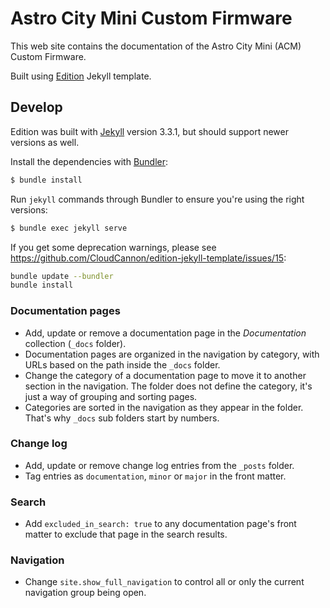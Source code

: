 # Astro City Mini Custom Firmware

This web site contains the documentation of the Astro City Mini (ACM) Custom Firmware.

Built using [Edition](https://github.com/CloudCannon/edition-jekyll-template)
Jekyll template.

## Develop

Edition was built with [Jekyll](http://jekyllrb.com/) version 3.3.1,
but should support newer versions as well.

Install the dependencies with [Bundler](http://bundler.io/):

~~~bash
$ bundle install
~~~

Run `jekyll` commands through Bundler to ensure you're using the right versions:

~~~bash
$ bundle exec jekyll serve
~~~

If you get some deprecation warnings, please see
https://github.com/CloudCannon/edition-jekyll-template/issues/15:
~~~bash
bundle update --bundler
bundle install
~~~

### Documentation pages

* Add, update or remove a documentation page in the *Documentation* collection
  (`_docs` folder).
* Documentation pages are organized in the navigation by category, with URLs
  based on the path inside the `_docs` folder.
* Change the category of a documentation page to move it to another section in
  the navigation. The folder does not define the category, it's just a way
  of grouping and sorting pages.
* Categories are sorted in the navigation as they appear in the folder. That's
  why `_docs` sub folders start by numbers.

### Change log

* Add, update or remove change log entries from the `_posts` folder.
* Tag entries as `documentation`, `minor` or `major` in the front matter.

### Search

* Add `excluded_in_search: true` to any documentation page's front matter to
  exclude that page in the search results.

### Navigation

* Change `site.show_full_navigation` to control all or only the current
  navigation group being open.
